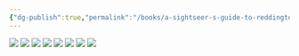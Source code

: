 ```yaml
---
{"dg-publish":true,"permalink":"/books/a-sightseer-s-guide-to-reddington/"}
---
```


![](https://i.imgur.com/zD5NMTG.png)
![](https://i.imgur.com/UDVH9uj.jpeg)
![](https://i.imgur.com/ZbrB4KM.jpeg)
![](https://i.imgur.com/tAlpiWZ.jpeg)
![](https://i.imgur.com/zB1Nfqz.jpeg)
![](https://i.imgur.com/fEQQ7Dz.jpeg)
![](https://i.imgur.com/XHnXbEG.jpeg)
![](https://i.imgur.com/PeLrzvb.jpeg)
